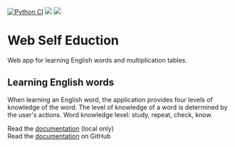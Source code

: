 [![Python CI](https://github.com/svmikurov/wselfedu/actions/workflows/pici.yml/badge.svg)](https://github.com/svmikurov/wselfedu/actions/workflows/pici.yml)
<a href="https://codeclimate.com/github/svmikurov/wselfedu/maintainability"><img src="https://api.codeclimate.com/v1/badges/deac7e731dca030bad93/maintainability" /></a>
<a href="https://codeclimate.com/github/svmikurov/wselfedu/test_coverage"><img src="https://api.codeclimate.com/v1/badges/deac7e731dca030bad93/test_coverage" /></a>

# Web Self Eduction

Web app for learning English words and multiplication tables.

## Learning English words
When learning an English word, the application provides four levels of knowledge 
of the word. The level of knowledge of a word is determined by the user's actions.
Word knowledge level: study, repeat, check, know.

Read the [documentation](http://localhost:63342/wselfedu/app-wse/docs/build/html/index.html) (local only)  
Read the [documentation](https://svmikurov.github.io/wselfedu/) on GitHub